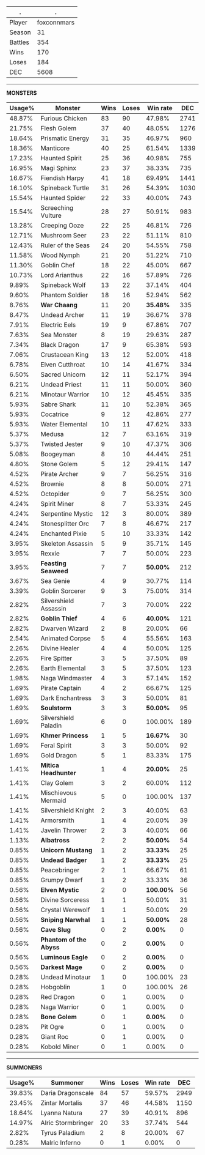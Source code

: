.|.
|-|-
Player|foxconnmars
Season|31
Battles|354
Wins|170
Loses|184
DEC|5608

---
**MONSTERS**

Usage%|Monster|Wins|Loses|Win rate|DEC|
-|-|-|-|-|-|
48.87%|Furious Chicken|83|90|47.98%|2741|
21.75%|Flesh Golem|37|40|48.05%|1276|
18.64%|Prismatic Energy|31|35|46.97%|960|
18.36%|Manticore|40|25|61.54%|1339|
17.23%|Haunted Spirit|25|36|40.98%|755|
16.95%|Magi Sphinx|23|37|38.33%|735|
16.67%|Fiendish Harpy|41|18|69.49%|1441|
16.10%|Spineback Turtle|31|26|54.39%|1030|
15.54%|Haunted Spider|22|33|40.00%|743|
15.54%|Screeching Vulture|28|27|50.91%|983|
13.28%|Creeping Ooze|22|25|46.81%|726|
12.71%|Mushroom Seer|23|22|51.11%|810|
12.43%|Ruler of the Seas|24|20|54.55%|758|
11.58%|Wood Nymph|21|20|51.22%|710|
11.30%|Goblin Chef|18|22|45.00%|667|
10.73%|Lord Arianthus|22|16|57.89%|726|
9.89%|Spineback Wolf|13|22|37.14%|404|
9.60%|Phantom Soldier|18|16|52.94%|562|
8.76%|**War Chaang**|11|20|**35.48%**|335|
8.47%|Undead Archer|11|19|36.67%|378|
7.91%|Electric Eels|19|9|67.86%|707|
7.63%|Sea Monster|8|19|29.63%|287|
7.34%|Black Dragon|17|9|65.38%|593|
7.06%|Crustacean King|13|12|52.00%|418|
6.78%|Elven Cutthroat|10|14|41.67%|334|
6.50%|Sacred Unicorn|12|11|52.17%|394|
6.21%|Undead Priest|11|11|50.00%|360|
6.21%|Minotaur Warrior|10|12|45.45%|335|
5.93%|Sabre Shark|11|10|52.38%|365|
5.93%|Cocatrice|9|12|42.86%|277|
5.93%|Water Elemental|10|11|47.62%|333|
5.37%|Medusa|12|7|63.16%|319|
5.37%|Twisted Jester|9|10|47.37%|306|
5.08%|Boogeyman|8|10|44.44%|251|
4.80%|Stone Golem|5|12|29.41%|147|
4.52%|Pirate Archer|9|7|56.25%|316|
4.52%|Brownie|8|8|50.00%|271|
4.52%|Octopider|9|7|56.25%|300|
4.24%|Spirit Miner|8|7|53.33%|245|
4.24%|Serpentine Mystic|12|3|80.00%|389|
4.24%|Stonesplitter Orc|7|8|46.67%|217|
4.24%|Enchanted Pixie|5|10|33.33%|142|
3.95%|Skeleton Assassin|5|9|35.71%|145|
3.95%|Rexxie|7|7|50.00%|223|
3.95%|**Feasting Seaweed**|7|7|**50.00%**|212|
3.67%|Sea Genie|4|9|30.77%|114|
3.39%|Goblin Sorcerer|9|3|75.00%|314|
2.82%|Silvershield Assassin|7|3|70.00%|222|
2.82%|**Goblin Thief**|4|6|**40.00%**|121|
2.82%|Dwarven Wizard|2|8|20.00%|66|
2.54%|Animated Corpse|5|4|55.56%|163|
2.26%|Divine Healer|4|4|50.00%|125|
2.26%|Fire Spitter|3|5|37.50%|89|
2.26%|Earth Elemental|3|5|37.50%|123|
1.98%|Naga Windmaster|4|3|57.14%|152|
1.69%|Pirate Captain|4|2|66.67%|125|
1.69%|Dark Enchantress|3|3|50.00%|81|
1.69%|**Soulstorm**|3|3|**50.00%**|95|
1.69%|Silvershield Paladin|6|0|100.00%|189|
1.69%|**Khmer Princess**|1|5|**16.67%**|30|
1.69%|Feral Spirit|3|3|50.00%|92|
1.69%|Gold Dragon|5|1|83.33%|175|
1.41%|**Mitica Headhunter**|1|4|**20.00%**|25|
1.41%|Clay Golem|3|2|60.00%|112|
1.41%|Mischievous Mermaid|5|0|100.00%|137|
1.41%|Silvershield Knight|2|3|40.00%|63|
1.41%|Armorsmith|1|4|20.00%|39|
1.41%|Javelin Thrower|2|3|40.00%|66|
1.13%|**Albatross**|2|2|**50.00%**|54|
0.85%|**Unicorn Mustang**|1|2|**33.33%**|25|
0.85%|**Undead Badger**|1|2|**33.33%**|25|
0.85%|Peacebringer|2|1|66.67%|61|
0.85%|Grumpy Dwarf|1|2|33.33%|36|
0.56%|**Elven Mystic**|2|0|**100.00%**|56|
0.56%|Divine Sorceress|1|1|50.00%|31|
0.56%|Crystal Werewolf|1|1|50.00%|29|
0.56%|**Sniping Narwhal**|1|1|**50.00%**|28|
0.56%|**Cave Slug**|0|2|**0.00%**|0|
0.56%|**Phantom of the Abyss**|0|2|**0.00%**|0|
0.56%|**Luminous Eagle**|0|2|**0.00%**|0|
0.56%|**Darkest Mage**|0|2|**0.00%**|0|
0.28%|Undead Minotaur|1|0|100.00%|23|
0.28%|Hobgoblin|1|0|100.00%|26|
0.28%|Red Dragon|0|1|0.00%|0|
0.28%|Naga Warrior|0|1|0.00%|0|
0.28%|**Bone Golem**|0|1|**0.00%**|0|
0.28%|Pit Ogre|0|1|0.00%|0|
0.28%|Giant Roc|0|1|0.00%|0|
0.28%|Kobold Miner|0|1|0.00%|0|

---
**SUMMONERS**

Usage%|Summoner|Wins|Loses|Win rate|DEC|
-|-|-|-|-|-|
39.83%|Daria Dragonscale|84|57|59.57%|2949|
23.45%|Zintar Mortalis|37|46|44.58%|1150|
18.64%|Lyanna Natura|27|39|40.91%|896|
14.97%|Alric Stormbringer|20|33|37.74%|544|
2.82%|Tyrus Paladium|2|8|20.00%|67|
0.28%|Malric Inferno|0|1|0.00%|0|
